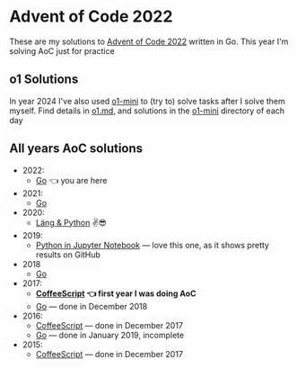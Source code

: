 # Advent of Code 2022

These are my solutions to [Advent of Code 2022](https://adventofcode.com/2022) written in Go.
This year I'm solving AoC just for practice

## o1 Solutions

In year 2024 I've also used [o1-mini](https://chatgpt.com/?model=o1-mini) to (try to) solve tasks after I solve them myself.
Find details in [o1.md](o1.md), and solutions in the [o1-mini](15/o1-mini) directory of each day

## All years AoC solutions

* 2022:
  * [Go](https://github.com/metalim/metalim.adventofcode.2022.go) 👈 you are here
* 2021:
  * [Go](https://github.com/metalim/metalim.adventofcode.2021.go)
* 2020:
  * [Läng & Python](https://github.com/metalim/metalim.adventofcode.2020.lang) ✌😎
* 2019:
  * [Python in Jupyter Notebook](https://github.com/metalim/metalim.adventofcode.2019.python) — love this one, as it shows pretty results on GitHub
* 2018
  * [Go](https://github.com/metalim/metalim.adventofcode.2018.go)
* 2017:
  * **[CoffeeScript](https://github.com/metalim/metalim.adventofcode.2017) 👈 first year I was doing AoC**
  * [Go](https://github.com/metalim/metalim.adventofcode.2017.go) — done in December 2018
* 2016:
  * [CoffeeScript](https://github.com/metalim/metalim.adventofcode.2016) — done in December 2017
  * [Go](https://github.com/metalim/metalim.adventofcode.2016.go) — done in January 2019, incomplete
* 2015:
  * [CoffeeScript](https://github.com/metalim/metalim.adventofcode.2015) — done in December 2017
